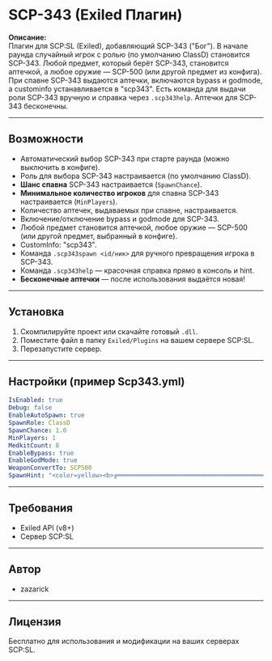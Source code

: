 ﻿# SCP-343 (Exiled Плагин)

**Описание:**  
Плагин для SCP:SL (Exiled), добавляющий SCP-343 ("Бог"). В начале раунда случайный игрок с ролью (по умолчанию ClassD) становится SCP-343. Любой предмет, который берёт SCP-343, становится аптечкой, а любое оружие — SCP-500 (или другой предмет из конфига). При спавне SCP-343 выдаются аптечки, включаются bypass и godmode, а custominfo устанавливается в "scp343". Есть команда для выдачи роли SCP-343 вручную и справка через `.scp343help`. Аптечки для SCP-343 бесконечны.

---

## Возможности

- Автоматический выбор SCP-343 при старте раунда (можно выключить в конфиге).
- Роль для выбора SCP-343 настраивается (по умолчанию ClassD).
- **Шанс спавна** SCP-343 настраивается (`SpawnChance`).
- **Минимальное количество игроков** для спавна SCP-343 настраивается (`MinPlayers`).
- Количество аптечек, выдаваемых при спавне, настраивается.
- Включение/отключение bypass и godmode для SCP-343.
- Любой предмет становится аптечкой, любое оружие — SCP-500 (или другой предмет, выбранный в конфиге).
- CustomInfo: "scp343".
- Команда `.scp343spawn <id/ник>` для ручного превращения игрока в SCP-343.
- Команда `.scp343help` — красочная справка прямо в консоль и hint.
- **Бесконечные аптечки** — после использования выдаётся новая!

---

## Установка

1. Скомпилируйте проект или скачайте готовый `.dll`.
2. Поместите файл в папку `Exiled/Plugins` на вашем сервере SCP:SL.
3. Перезапустите сервер.

---

## Настройки (пример Scp343.yml)

```yaml
IsEnabled: true
Debug: false
EnableAutoSpawn: true
SpawnRole: ClassD
SpawnChance: 1.0
MinPlayers: 1
MedkitCount: 8
EnableBypass: true
EnableGodMode: true
WeaponConvertTo: SCP500
SpawnHint: "<color=yellow><b>╔══════════════════════════════════════════════╗\n    Ты — <color=#FFD700>SCP-343 (БОГ)</color>!\n\n  — Все предметы, которые ты подберёшь, <color=#00ff00>становятся аптечками</color>.\n  — Всё оружие, которое ты подберёшь, <color=#ff6666>превращается в SCP-500</color>.\n  — При спавне ты получаешь <color=#00bfff>8 аптечек</color>, <color=#FFA500>bypass</color> и <color=#FFA500>godmode</color>.\n  — CustomInfo: <color=#FFD700>scp343</color>\n╚══════════════════════════════════════════════╝</b></color>"
```

---

## Требования

- Exiled API (v8+)
- Сервер SCP:SL

---

## Автор

- zazarick

---

## Лицензия

Бесплатно для использования и модификации на ваших серверах SCP:SL.